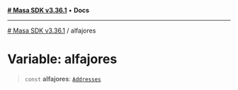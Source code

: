[**# Masa SDK v3.36.1**](../README.md) • **Docs**

***

[# Masa SDK v3.36.1](../globals.md) / alfajores

# Variable: alfajores

> `const` **alfajores**: [`Addresses`](../interfaces/Addresses.md)

